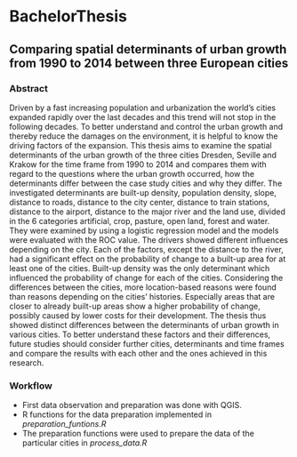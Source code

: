 # BachelorThesis
## Comparing spatial determinants of urban growth from 1990 to 2014 between three European cities

### Abstract
Driven by a fast increasing population and urbanization the world’s cities expanded rapidly over the last decades and this trend will not stop in the following decades. To better understand and control the urban growth and thereby reduce the damages on the environment, it is helpful to know the driving factors of the expansion. This thesis aims to examine the spatial determinants of the urban growth of the three cities Dresden, Seville and Krakow for the time frame from 1990 to 2014 and compares them with regard to the questions where the urban growth occurred, how the determinants differ between the case study cities and why they differ. The investigated determinants are built-up density, population density, slope, distance to roads, distance to the city center, distance to train stations, distance to the airport, distance to the major river and the land use, divided in the 6 categories artificial, crop, pasture, open land, forest and water. They were examined by using a logistic regression model and the models were evaluated with the ROC value. The drivers showed different influences depending on the city. Each of the factors, except the distance to the river, had a significant effect on the probability of change to a built-up area for at least one of the cities. Built-up density was the only determinant which influenced the probability of change for each of the cities. Considering the differences between the cities, more location-based reasons were found than reasons depending on the cities’ histories. Especially areas that are closer to already built-up areas show a higher probability of change, possibly caused by lower costs for their development. The thesis thus showed distinct differences between the determinants of urban growth in various cities. To better understand these factors and their differences, future studies should consider further cities, determinants and time frames and compare the results with each other and the ones achieved in this research.

### Workflow
* First data observation and preparation was done with QGIS.
* R functions for the data preparation implemented in *preparation_funtions.R*
* The preparation functions were used to prepare the data of the particular cities in *process_data.R*
